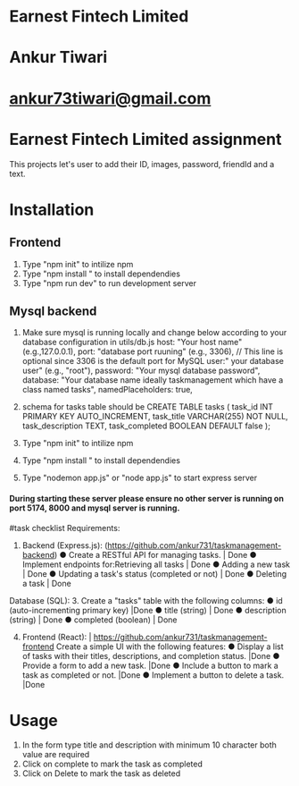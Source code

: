 # Earnest Fintech Limited
# Ankur Tiwari
# ankur73tiwari@gmail.com

# Earnest Fintech Limited assignment

This projects let's user to add their ID, images, password, friendId and a text.


# Installation

## Frontend
1. Type "npm init" to intilize npm
2. Type "npm install " to install dependendies
3. Type "npm run dev" to run development server

## Mysql backend
1. Make sure mysql is running locally and change below according to your database configuration in utils/db.js
     host: "Your host name" (e.g.,127.0.0.1),
    port: "database port ruuning" (e.g., 3306), // This line is optional since 3306 is the default port for MySQL
    user:" your database user" (e.g.,  "root"),
    password: "Your mysql database password",
    database: "Your database name ideally taskmanagement which have a class named tasks",
    namedPlaceholders: true,
2. schema for tasks table should be 
CREATE TABLE tasks (
    task_id INT PRIMARY KEY AUTO_INCREMENT,
    task_title VARCHAR(255) NOT NULL,
    task_description TEXT,
    task_completed BOOLEAN DEFAULT false
);


2. Type "npm init" to intilize npm
3. Type "npm install " to install dependendies
4. Type "nodemon app.js" or "node app.js" to start express server


#### During starting these server please ensure no other server is running on port  5174, 8000 and mysql server is running.

#task checklist
Requirements:
1. Backend (Express.js): (https://github.com/ankur731/taskmanagement-backend)
● Create a RESTful API for managing tasks. | Done
● Implement endpoints for:Retrieving all tasks | Done
● Adding a new task | Done
● Updating a task's status (completed or not) | Done
● Deleting a task | Done


Database (SQL):
3. Create a "tasks" table with the following columns:
● id (auto-incrementing primary key) |Done
● title (string) | Done
● description (string) | Done
● completed (boolean) | Done


4. Frontend (React): | https://github.com/ankur731/taskmanagement-frontend
Create a simple UI with the following features:
● Display a list of tasks with their titles, descriptions, and completion status. |Done
● Provide a form to add a new task. |Done
● Include a button to mark a task as completed or not. |Done
● Implement a button to delete a task. |Done


# Usage
1. In the form type title and description with minimum 10 character both value are required 
2. Click on complete to mark the task as completed 
3. Click on Delete to mark the task as deleted
